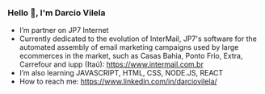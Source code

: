 ### Hello 👋, I'm Darcio Vilela

- I’m partner on JP7 Internet
- Currently dedicated to the evolution of InterMail, JP7's software for the automated assembly of email marketing campaigns used by large ecommerces in the market, such as Casas Bahia, Ponto Frio, Extra, Carrefour and iupp (Itaú): https://www.intermail.com.br
- I’m also learning JAVASCRIPT, HTML, CSS, NODE.JS, REACT
- How to reach me: https://www.linkedin.com/in/darciovilela/
